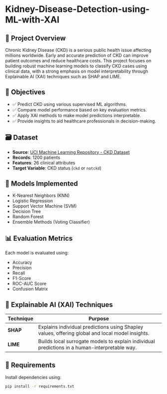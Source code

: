 # Kidney-Disease-Detection-using-ML-with-XAI
## 📘 Project Overview

Chronic Kidney Disease (CKD) is a serious public health issue affecting millions worldwide. Early and accurate prediction of CKD can improve patient outcomes and reduce healthcare costs. This project focuses on building robust machine learning models to classify CKD cases using clinical data, with a strong emphasis on model interpretability through Explainable AI (XAI) techniques such as SHAP and LIME.

## 🎯 Objectives

- ✅ Predict CKD using various supervised ML algorithms.
- ✅ Compare model performance based on key evaluation metrics.
- ✅ Apply XAI methods to make model predictions interpretable.
- ✅ Provide insights to aid healthcare professionals in decision-making.

## 🗃️ Dataset

- **Source**: [UCI Machine Learning Repository - CKD Dataset](https://archive.ics.uci.edu/ml/datasets/chronic_kidney_disease)
- **Records**: 1200 patients
- **Features**: 26 clinical attributes
- **Target Variable**: CKD status (`ckd` or `notckd`)

## 🧠 Models Implemented

- K-Nearest Neighbors (KNN)
- Logistic Regression
- Support Vector Machine (SVM)
- Decision Tree
- Random Forest
- Ensemble Methods (Voting Classifier)

## 📊 Evaluation Metrics

Each model is evaluated using:
- Accuracy
- Precision
- Recall
- F1-Score
- ROC-AUC Score
- Confusion Matrix

## 🧪 Explainable AI (XAI) Techniques

| Technique | Purpose |
|----------|---------|
| **SHAP** | Explains individual predictions using Shapley values, offering global and local model insights. |
| **LIME** | Builds local surrogate models to explain individual predictions in a human-interpretable way. |

## 📌 Requirements

Install dependencies using:

```bash
pip install -r requirements.txt
